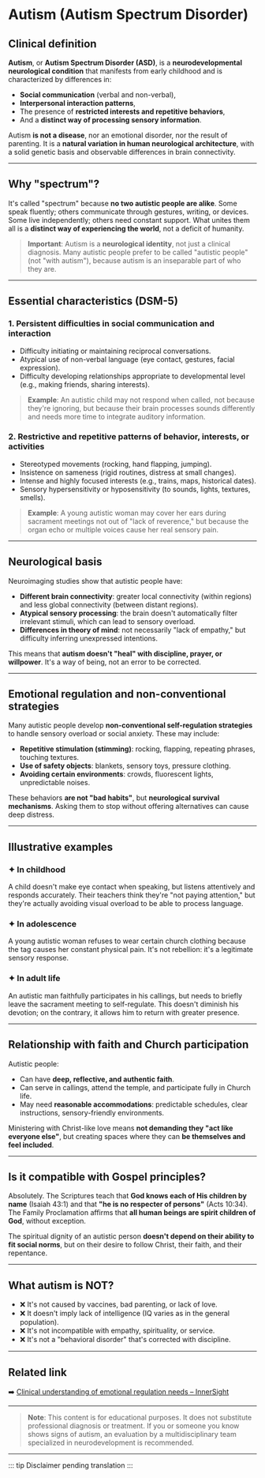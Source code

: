 ﻿# Autism (Autism Spectrum Disorder)

## Clinical definition
**Autism**, or **Autism Spectrum Disorder (ASD)**, is a **neurodevelopmental neurological condition** that manifests from early childhood and is characterized by differences in:
- **Social communication** (verbal and non-verbal),  
- **Interpersonal interaction patterns**,  
- The presence of **restricted interests and repetitive behaviors**,  
- And a **distinct way of processing sensory information**.

Autism **is not a disease**, nor an emotional disorder, nor the result of parenting. It is a **natural variation in human neurological architecture**, with a solid genetic basis and observable differences in brain connectivity.

---

## Why "spectrum"?
It's called "spectrum" because **no two autistic people are alike**. Some speak fluently; others communicate through gestures, writing, or devices. Some live independently; others need constant support. What unites them all is a **distinct way of experiencing the world**, not a deficit of humanity.

> **Important**: Autism is a **neurological identity**, not just a clinical diagnosis. Many autistic people prefer to be called "autistic people" (not "with autism"), because autism is an inseparable part of who they are.

---

## Essential characteristics (DSM-5)

### 1. **Persistent difficulties in social communication and interaction**
- Difficulty initiating or maintaining reciprocal conversations.  
- Atypical use of non-verbal language (eye contact, gestures, facial expression).  
- Difficulty developing relationships appropriate to developmental level (e.g., making friends, sharing interests).

> **Example**: An autistic child may not respond when called, not because they're ignoring, but because their brain processes sounds differently and needs more time to integrate auditory information.

### 2. **Restrictive and repetitive patterns of behavior, interests, or activities**
- Stereotyped movements (rocking, hand flapping, jumping).  
- Insistence on sameness (rigid routines, distress at small changes).  
- Intense and highly focused interests (e.g., trains, maps, historical dates).  
- Sensory hypersensitivity or hyposensitivity (to sounds, lights, textures, smells).

> **Example**: A young autistic woman may cover her ears during sacrament meetings not out of "lack of reverence," but because the organ echo or multiple voices cause her real sensory pain.

---

## Neurological basis
Neuroimaging studies show that autistic people have:
- **Different brain connectivity**: greater local connectivity (within regions) and less global connectivity (between distant regions).  
- **Atypical sensory processing**: the brain doesn't automatically filter irrelevant stimuli, which can lead to sensory overload.  
- **Differences in theory of mind**: not necessarily "lack of empathy," but difficulty inferring unexpressed intentions.

This means that **autism doesn't "heal" with discipline, prayer, or willpower**. It's a way of being, not an error to be corrected.

---

## Emotional regulation and non-conventional strategies
Many autistic people develop **non-conventional self-regulation strategies** to handle sensory overload or social anxiety. These may include:
- **Repetitive stimulation (stimming)**: rocking, flapping, repeating phrases, touching textures.  
- **Use of safety objects**: blankets, sensory toys, pressure clothing.  
- **Avoiding certain environments**: crowds, fluorescent lights, unpredictable noises.

These behaviors **are not "bad habits"**, but **neurological survival mechanisms**. Asking them to stop without offering alternatives can cause deep distress.

---

## Illustrative examples

### ✦ In childhood
A child doesn't make eye contact when speaking, but listens attentively and responds accurately. Their teachers think they're "not paying attention," but they're actually avoiding visual overload to be able to process language.

### ✦ In adolescence
A young autistic woman refuses to wear certain church clothing because the tag causes her constant physical pain. It's not rebellion: it's a legitimate sensory response.

### ✦ In adult life
An autistic man faithfully participates in his callings, but needs to briefly leave the sacrament meeting to self-regulate. This doesn't diminish his devotion; on the contrary, it allows him to return with greater presence.

---

## Relationship with faith and Church participation
Autistic people:
- Can have **deep, reflective, and authentic faith**.  
- Can serve in callings, attend the temple, and participate fully in Church life.  
- May need **reasonable accommodations**: predictable schedules, clear instructions, sensory-friendly environments.

Ministering with Christ-like love means **not demanding they "act like everyone else"**, but creating spaces where they can **be themselves and feel included**.

---

## Is it compatible with Gospel principles?
Absolutely. The Scriptures teach that **God knows each of His children by name** (Isaiah 43:1) and that **"he is no respecter of persons"** (Acts 10:34). The Family Proclamation affirms that **all human beings are spirit children of God**, without exception.

The spiritual dignity of an autistic person **doesn't depend on their ability to fit social norms**, but on their desire to follow Christ, their faith, and their repentance.

---

## What autism is NOT?
- ❌ It's not caused by vaccines, bad parenting, or lack of love.  
- ❌ It doesn't imply lack of intelligence (IQ varies as in the general population).  
- ❌ It's not incompatible with empathy, spirituality, or service.  
- ❌ It's not a "behavioral disorder" that's corrected with discipline.

---

## Related link
➡️ [Clinical understanding of emotional regulation needs – InnerSight](https://inner-clarity.github.io/InnerSight/en)

---

> **Note**: This content is for educational purposes. It does not substitute professional diagnosis or treatment. If you or someone you know shows signs of autism, an evaluation by a multidisciplinary team specialized in neurodevelopment is recommended.

---

::: tip
Disclaimer pending translation
:::
